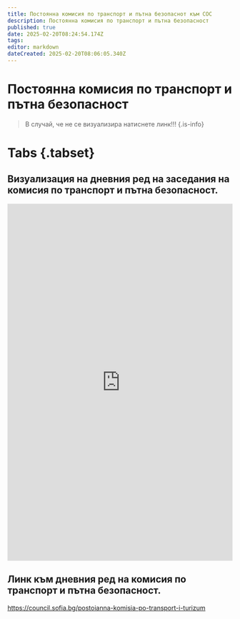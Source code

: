 ```yaml
---
title: Постоянна комисия по транспорт и пътна безопаснот към СОС
description: Постоянна комисия по транспорт и пътна безопасност
published: true
date: 2025-02-20T08:24:54.174Z
tags: 
editor: markdown
dateCreated: 2025-02-20T08:06:05.340Z
---
```


# Постоянна комисия по транспорт и пътна безопасност

> В случай, че не се визуализира натиснете линк!!!
{.is-info}


# Tabs {.tabset}



## Визуализация на дневния ред на заседания на комисия по транспорт и пътна безопасност.
<iframe src="https://council.sofia.bg/postoianna-komisia-po-transport-i-turizum" title="Разписания" width="100%" height="800px" scrolling="yes" frameBorder="0">
</iframe>

## Линк към дневния ред на комисия по транспорт и пътна безопасност.
https://council.sofia.bg/postoianna-komisia-po-transport-i-turizum